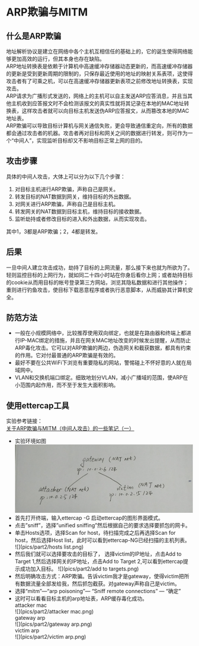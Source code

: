 # ARP欺骗与MITM  
## 什么是ARP欺骗
地址解析协议是建立在网络中各个主机互相信任的基础上的，它的诞生使得网络能够更加高效的运行，但其本身也存在缺陷。  
ARP地址转换表是依赖于计算机中高速缓冲存储器动态更新的，而高速缓冲存储器的更新是受到更新周期的限制的，只保存最近使用的地址的映射关系表项，这使得攻击者有了可乘之机，可以在高速缓冲存储器更新表项之前修改地址转换表，实现攻击。  
ARP请求为广播形式发送的，网络上的主机可以自主发送ARP应答消息，并且当其他主机收到应答报文时不会检测该报文的真实性就将其记录在本地的MAC地址转换表，这样攻击者就可以向目标主机发送伪ARP应答报文，从而篡改本地的MAC地址表。  
ARP欺骗可以导致目标计算机与网关通信失败，更会导致通信重定向，所有的数据都会通过攻击者的机器。攻击者再对目标和网关之间的数据进行转发，则可作为一个“中间人”，实现监听目标却又不影响目标正常上网的目的。

## 攻击步骤
具体的中间人攻击，大体上可以分为以下几个步骤：
1. 对目标主机进行ARP欺骗，声称自己是网关。
2. 转发目标的NAT数据到网关，维持目标的外出数据。
3. 对网关进行ARP欺骗，声称自己是目标主机。
4. 转发网关的NAT数据到目标主机，维持目标的接收数据。
5. 监听劫持或者修改目标的进入和外出数据，从而实现攻击。  

其中1，3都是ARP欺骗；2，4都是转发。  

## 后果
一旦中间人建立攻击成功，劫持了目标的上网流量，那么接下来也就为所欲为了。  
轻则监控目标的上网行为，就如同二十四小时站在你身后看你上网；或者劫持目标的cookie从而用目标的帐号登录第三方网站，浏览其隐私数据和进行其他操作；  
重则进行钓鱼攻击，使目标下载恶意程序或者执行恶意脚本，从而威胁其计算机安全。  

## 防范方法
- 一般在小规模网络中，比较推荐使用双向绑定，也就是在路由器和终端上都进行IP-MAC绑定的措施，并且在网关MAC地址改变的时候发出提醒，从而防止ARP毒化攻击。它可以对ARP欺骗的两边，伪造网关和截获数据，都具有约束的作用。它对付最普通的ARP欺骗是有效的。   
- 最好不要在公共WiFi下浏览有重要隐私的网站，警惕碰上不怀好意的人就在局域网中。
- VLAN和交换机端口绑定。细致地划分VLAN，减小广播域的范围，使ARP在小范围内起作用，而不至于发生大面积影响。

## 使用ettercap工具
实验参考链接：  
[关于ARP欺骗与MITM（中间人攻击）的一些笔记（一）](https://www.2cto.com/article/201305/208754.html)   
- 实验环境如图
![](pics/part2/网络拓扑.jpg)  
- 首先打开终端，输入ettercap -G 启动ettercap的图形界面模式。
- 点击”sniff”，选择”unified sniffing”然后根据自己的要求选择要抓包的网卡。
- 单击Hosts选项，选择Scan for host，待扫描完成之后再选择Scan for host，然后选择Host list，此时可以看到ettercap-NG已经扫描的主机列表。
![](pics/part2/hosts list.png)   
- 然后我们就可以选择要攻击的目标了， 选择victim的IP地址，点击Add to Target 1,然后选择网关的IP地址，点击Add to Target 2,可以看到ettercap提示成功加入目标。
![](pics/part2/add to targets.png)  
- 然后明确攻击方式：ARP欺骗。告诉victim我才是gateway，使得victim把所有数据流量全部发给我，然后抓包截获。对gateway声称自己是victim。
- 选择“mitm”—“arp poisoning”— “Sniff remote connections” — “确定”
- 这时可以看看目标主机的arp地址表，ARP缓存毒化成功。  
attacker mac  
![](pics/part2/attacker mac.png)  
gateway arp  
![](pics/part2/gateway arp.png)  
victim arp  
![](pics/part2/victim arp.png)  
